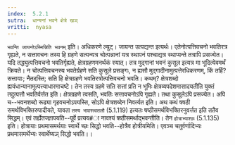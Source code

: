 ```yaml
---
index:  5.2.1
sutra:  धान्यनां भवने क्षेत्रे खञ्
vritti:  nyasa
---
```


`भवन्ति जायन्तेऽस्मिन्निति भवनम्` इति। अधिकरणे ल्युट्। जायन्त उत्पद्यन्त इत्यर्थः। एतेनोत्पत्तिवचनो भवतिरत्र गृह्यते, न सत्तावचनः तस्य हि ग्रहणे सत्यन्यत्र चोत्पन्नानां यत्र स्थापनं पश्चाद्यत्र स्थाप्यन्ते तत्रापि प्रसज्येत। यदि तद्ध्युत्पत्तिवचनो भवतिर्गृह्यते, क्षेत्रग्रहणमनर्थकं स्यात्। तत्र मुद्गानां भवनं कुसूल इत्यत्र मा भूदित्येवमर्थं क्रियते। न चोत्पत्तिवचनस्य भवतेर्ग्रहणे सति कुसूले प्रसङ्गः, न ह्यसौ मुद्गादीनामुत्पत्तेरधिकरणम्, किं तर्हि? सत्तायाः; नैतदस्ति; सति हि क्षेत्रग्रहणे भवतिरत्रोत्पत्तिवचनो भवति। कथम्? क्षेत्रशब्दो ह्ययंधान्यानामुत्पत्त्याधारमाचष्टे। तेन तस्य ग्रहमे सति सत्तां प्रति न भूमिः क्षेत्रव्यपदेशमासादयतीति युक्तं तदुत्पत्तौ भवतिर्वर्त्तत इति। क्षेत्रग्रहणे त्वसति, भवतिः सत्तावचनोऽपि गृह्यते। तथा कुसूलेऽपि प्रसज्येत। अपि च--भवनशब्दो रूढ्या गृहवचनोऽपयस्ति, सोऽपि क्षेत्रशब्देन निवर्त्यत इति। अथ कथं षषठी समर्थविभक्तिरुपादीयते, यावता `तस्य भावस्त्वतलौ` (5.1.119) इत्यतः षष्ठीसमर्थविभक्तिरनुवर्त्तत इति ततैव सिद्धम्। एवं तर्ह्येतज्ज्ञापयति--पूर्वे प्रत्यय#ा नावश्यं षष्ठीसमर्थाद्भवन्तीति। तेन `होत्राभ्याश्छः` (5.1.135) इति। होत्रायाः प्रथमासमर्थयाः स्वार्थे च्छः सिद्धो भवति--होत्रैव होत्रीयमिति। एवञ्च चतुर्वर्णादिभ्यः प्रथमासमर्थेभ्यः स्वार्थेष्यञ् सिद्धो भवति।।

